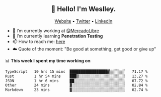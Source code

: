<h2 align="center">👋 Hello! I'm Weslley.</h2>
<p align="center">
  <a href="http://weslleyneri.com.br">Website</a> •
  <a href="https://twitter.com/Weslley_Neri">Twitter</a> •
  <a href="https://www.linkedin.com/in/weslley-neri-3658908b">LinkedIn</a>
</p>


- 🔭 I’m currently working at [@MercadoLibre](https://github.com/mercadolibre)
- 🌱 I’m currently learning **Penetration Testing**
- 📫 How to reach me: [here](mailto:weslley39@gmail.com)
- ☁️ Quote of the moment: "Be good at something, get good or give up"

📊 **This week I spent my time working on**
<!--START_SECTION:waka-->

```txt
TypeScript   10 hrs 15 mins  █████████████████▓░░░░░░░   71.17 %
Rust         1 hr 54 mins    ███▒░░░░░░░░░░░░░░░░░░░░░   13.27 %
JSON         1 hr 6 mins     ██░░░░░░░░░░░░░░░░░░░░░░░   07.72 %
Other        24 mins         ▓░░░░░░░░░░░░░░░░░░░░░░░░   02.84 %
Markdown     23 mins         ▓░░░░░░░░░░░░░░░░░░░░░░░░   02.74 %
```

<!--END_SECTION:waka-->

<!-- Inspired by https://github.com/gruselhaus/gruselhaus -->